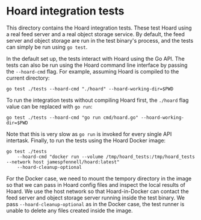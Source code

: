 # Hoard integration tests

This directory contains the Hoard integration tests.
These test Hoard using a real feed server and a real object storage service.
By default, the feed server and object storage are run in the test binary's process,
and the tests can simply be run using `go test`.

In the default set up, the tests interact with Hoard using the Go API.
The tests can also be run using the Hoard command line interface
    by passing the `--hoard-cmd` flag.
For example, assuming Hoard is compiled to the current directory:

    go test ./tests --hoard-cmd "./hoard" --hoard-working-dir=$PWD

To run the integration tests without compiling Hoard first, the `./hoard`
    flag value can be replaced with `go run`:

    go test ./tests --hoard-cmd "go run cmd/hoard.go" --hoard-working-dir=$PWD

Note that this is very slow as `go run` is invoked for every single API intertask.
Finally, to run the tests using the Hoard Docker image:

    go test ./tests 
        --hoard-cmd "docker run --volume /tmp/hoard_tests:/tmp/hoard_tests --network host jamespfennell/hoard:latest"
        --hoard-cleanup-optional

For the Docker case, we need to mount the tempory directory in the image
    so that we can pass in Hoard config files and inspect the local results of Hoard.
We use the host network so that Hoard-in-Docker can contact the feed server
    and object storage server running inside the test binary.
We pass `--hoard-cleanup-optional` as in the Docker case, the test runner
    is unable to delete any files created inside the image.


